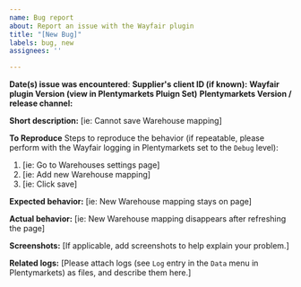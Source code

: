 ```yaml
---
name: Bug report
about: Report an issue with the Wayfair plugin
title: "[New Bug]"
labels: bug, new
assignees: ''

---
```


**Date(s) issue was encountered**:
**Supplier's client ID (if known):**
**Wayfair plugin Version (view in Plentymarkets Pluign Set)**
**Plentymarkets Version / release channel:**

**Short description:**
[ie: Cannot save Warehouse mapping]

**To Reproduce**
Steps to reproduce the behavior (if repeatable, please perform with the Wayfair logging in Plentymarkets set to the `Debug` level):
1. [ie: Go to Warehouses settings page]
2. [ie: Add new Warehouse mapping]
3. [ie: Click save]

**Expected behavior:**
[ie: New Warehouse mapping stays on page]

**Actual behavior:**
[ie: New Warehouse mapping disappears after refreshing the page]

**Screenshots:**
[If applicable, add screenshots to help explain your problem.]

**Related logs:**
[Please attach logs (see `Log` entry in the `Data` menu in Plentymarkets) as files, and describe them here.]
